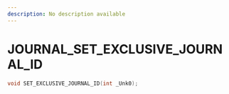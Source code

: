 ```yaml
---
description: No description available 
---
```


# JOURNAL\_SET_EXCLUSIVE_JOURNAL_ID

```cpp
void SET_EXCLUSIVE_JOURNAL_ID(int _Unk0);
```